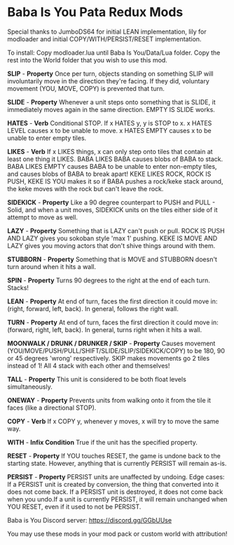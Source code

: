 # Baba Is You Pata Redux Mods

Special thanks to JumboDS64 for initial LEAN implementation, lily for modloader and initial COPY/WITH/PERSIST/RESET implementation.

To install: Copy modloader.lua until Baba Is You/Data/Lua folder. Copy the rest into the World folder that you wish to use this mod.

**SLIP** - __Property__ Once per turn, objects standing on something SLIP will involuntarily move in the direction they're facing. If they did, voluntary movement (YOU, MOVE, COPY) is prevented that turn.

**SLIDE** - __Property__ Whenever a unit steps onto something that is SLIDE, it immediately moves again in the same direction. EMPTY IS SLIDE works.

**HATES** - __Verb__ Conditional STOP. If x HATES y, y is STOP to x. x HATES LEVEL causes x to be unable to move. x HATES EMPTY causes x to be unable to enter empty tiles.

**LIKES** - __Verb__ If x LIKES things, x can only step onto tiles that contain at least one thing it LIKES. BABA LIKES BABA causes blobs of BABA to stack. BABA LIKES EMPTY causes BABA to be unable to enter non-empty tiles, and causes blobs of BABA to break apart! KEKE LIKES ROCK, ROCK IS PUSH, KEKE IS YOU makes it so if BABA pushes a rock/keke stack around, the keke moves with the rock but can't leave the rock.

**SIDEKICK** - __Property__ Like a 90 degree counterpart to PUSH and PULL - Solid, and when a unit moves, SIDEKICK units on the tiles either side of it attempt to move as well.

**LAZY** - __Property__ Something that is LAZY can't push or pull. ROCK IS PUSH AND LAZY gives you sokoban style 'max 1' pushing. KEKE IS MOVE AND LAZY gives you moving actors that don't shive things around with them.

**STUBBORN** - __Property__ Something that is MOVE and STUBBORN doesn't turn around when it hits a wall.

**SPIN** - __Property__ Turns 90 degrees to the right at the end of each turn. Stacks!

**LEAN** - __Property__ At end of turn, faces the first direction it could move in: (right, forward, left, back). In general, follows the right wall.

**TURN** - __Property__ At end of turn, faces the first direction it could move in: (forward, right, left, back). In general, turns right when it hits a wall.

**MOONWALK / DRUNK / DRUNKER / SKIP** - __Property__ Causes movement (YOU/MOVE/PUSH/PULL/SHIFT/SLIDE/SLIP/SIDEKICK/COPY) to be 180, 90 or 45 degrees 'wrong' respectively. SKIP makes movements go 2 tiles instead of 1! All 4 stack with each other and themselves!

**TALL** - __Property__ This unit is considered to be both float levels simultaneously.

**ONEWAY** - __Property__ Prevents units from walking onto it from the tile it faces (like a directional STOP).

**COPY** - __Verb__ If x COPY y, whenever y moves, x will try to move the same way.

**WITH** - __Infix Condition__ True if the unit has the specified property.

**RESET** - __Property__ If YOU touches RESET, the game is undone back to the starting state. However, anything that is currently PERSIST will remain as-is.

**PERSIST** - __Property__ PERSIST units are unaffected by undoing. Edge cases: If a PERSIST unit is created by conversion, the thing that converted into it does not come back. If a PERSIST unit is destroyed, it does not come back when you undo.If a unit is currently PERSIST, it will remain unchanged when YOU RESET, even if it used to not be PERSIST.

Baba is You Discord server: https://discord.gg/GGbUUse

You may use these mods in your mod pack or custom world with attribution!
